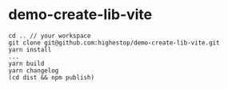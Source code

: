 # demo-create-lib-vite

```
cd .. // your workspace
git clone git@github.com:highestop/demo-create-lib-vite.git
yarn install
...
yarn build
yarn changelog
(cd dist && npm publish)
```
